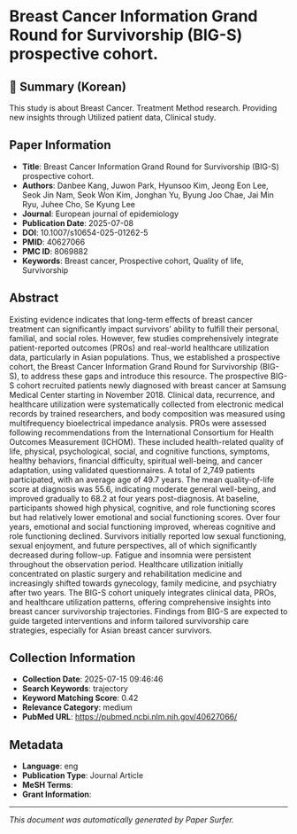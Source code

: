 # Breast Cancer Information Grand Round for Survivorship (BIG-S) prospective cohort.

## 📝 Summary (Korean)
This study is about Breast Cancer. Treatment Method research. Providing new insights through Utilized patient data, Clinical study.

## Paper Information
- **Title**: Breast Cancer Information Grand Round for Survivorship (BIG-S) prospective cohort.
- **Authors**: Danbee Kang, Juwon Park, Hyunsoo Kim, Jeong Eon Lee, Seok Jin Nam, Seok Won Kim, Jonghan Yu, Byung Joo Chae, Jai Min Ryu, Juhee Cho, Se Kyung Lee
- **Journal**: European journal of epidemiology
- **Publication Date**: 2025-07-08
- **DOI**: 10.1007/s10654-025-01262-5
- **PMID**: 40627066
- **PMC ID**: 8069882
- **Keywords**: Breast cancer, Prospective cohort, Quality of life, Survivorship

## Abstract
Existing evidence indicates that long-term effects of breast cancer treatment can significantly impact survivors' ability to fulfill their personal, familial, and social roles. However, few studies comprehensively integrate patient-reported outcomes (PROs) and real-world healthcare utilization data, particularly in Asian populations. Thus, we established a prospective cohort, the Breast Cancer Information Grand Round for Survivorship (BIG-S), to address these gaps and introduce this resource. The prospective BIG-S cohort recruited patients newly diagnosed with breast cancer at Samsung Medical Center starting in November 2018. Clinical data, recurrence, and healthcare utilization were systematically collected from electronic medical records by trained researchers, and body composition was measured using multifrequency bioelectrical impedance analysis. PROs were assessed following recommendations from the International Consortium for Health Outcomes Measurement (ICHOM). These included health-related quality of life, physical, psychological, social, and cognitive functions, symptoms, healthy behaviors, financial difficulty, spiritual well-being, and cancer adaptation, using validated questionnaires. A total of 2,749 patients participated, with an average age of 49.7 years. The mean quality-of-life score at diagnosis was 55.6, indicating moderate general well-being, and improved gradually to 68.2 at four years post-diagnosis. At baseline, participants showed high physical, cognitive, and role functioning scores but had relatively lower emotional and social functioning scores. Over four years, emotional and social functioning improved, whereas cognitive and role functioning declined. Survivors initially reported low sexual functioning, sexual enjoyment, and future perspectives, all of which significantly decreased during follow-up. Fatigue and insomnia were persistent throughout the observation period. Healthcare utilization initially concentrated on plastic surgery and rehabilitation medicine and increasingly shifted towards gynecology, family medicine, and psychiatry after two years. The BIG-S cohort uniquely integrates clinical data, PROs, and healthcare utilization patterns, offering comprehensive insights into breast cancer survivorship trajectories. Findings from BIG-S are expected to guide targeted interventions and inform tailored survivorship care strategies, especially for Asian breast cancer survivors.

## Collection Information
- **Collection Date**: 2025-07-15 09:46:46
- **Search Keywords**: trajectory
- **Keyword Matching Score**: 0.42
- **Relevance Category**: medium
- **PubMed URL**: https://pubmed.ncbi.nlm.nih.gov/40627066/

## Metadata
- **Language**: eng
- **Publication Type**: Journal Article
- **MeSH Terms**: 
- **Grant Information**: 

---
*This document was automatically generated by Paper Surfer.*
